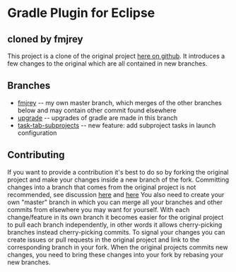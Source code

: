 Gradle Plugin for Eclipse
=========================
cloned by fmjrey 
----------------

This project is a clone of the original project [here on github](/gradle/eclipse-plugin).
It introduces a few changes to the original which are all contained in new branches.

Branches
-------

* [fmjrey](/fmjrey/eclipse-plugin/tree/fmjrey) -- my own master branch, which merges of the other branches below and may contain other commit found elsewhere
* [upgrade](/fmjrey/eclipse-plugin/tree/upgrade) -- upgrades of gradle are made in this branch
* [task-tab-subprojects](/fmjrey/eclipse-plugin/tree/task-tab-subprojects) -- new feature: add subproject tasks in launch configuration

Contributing
------------
If you want to provide a contribution it's best to do so by forking the original project and make your changes inside a new branch of the fork.
Committing changes into a branch that comes from the original project is not recommended, see discussion [here](http://stackoverflow.com/questions/4890432/git-workflow-for-development-on-fork) and [here](http://groups.google.com/group/github/msg/cfeb119173ddc9da)
You also need to create your own "master" branch in which you can merge all your branches and other commits from elsewhere you may want for yourself.
With each change/feature in its own branch it becomes easier for the original project to pull each branch independently, in other words it allows cherry-picking branches instead cherry-picking commits.
To signal your changes you can create issues or pull requests in the original project and link to the corresponding branch in your fork.
When the original projects commits new changes, you need to bring these changes into your fork by rebasing your new branches.


